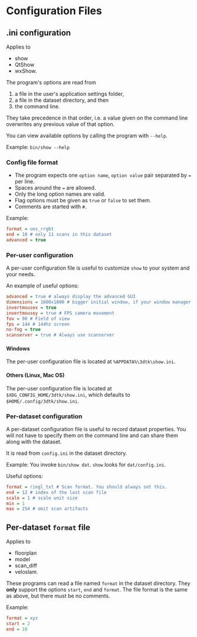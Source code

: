 # Configuration Files

## .ini configuration

Applies to

- show
- QtShow
- wxShow.

The program's options are read from

1. a file in the user's application settings folder,
2. a file in the dataset directory, and then
3. the command line.

They take precedence in that order, i.e. a value given on the command line overwrites any previous value of that option.

You can view available options by calling the program with `--help`.

Example: `bin/show --help`

### Config file format

- The program expects one `option name`, `option value` pair separated by `=` per line.
- Spaces around the `=` are allowed.
- Only the long option names are valid.
- Flag options must be given as `true` or `false` to set them.
- Comments are started with `#`.

Example:

```ini
format = uos_rrgbt
end = 10 # only 11 scans in this dataset
advanced = true
```

### Per-user configuration

A per-user configuration file is useful to customize `show` to your system and your needs.

An example of useful options:

```ini
advanced = true # always display the advanced GUI
dimensions = 1600x1000 # bigger initial window, if your window manager doesn't manage it
invertmousex = true
invertmousey = true # FPS camera movement
fov = 90 # Field of view
fps = 144 # 144hz screen
no-fog = true
scanserver = true # Always use scanserver
```

#### Windows

The per-user configuration file is located at `%APPDATA%\3dtk\show.ini`.

#### Others (Linux, Mac OS)

The per-user configuration file is located at `$XDG_CONFIG_HOME/3dtk/show.ini`, which defaults to `$HOME/.config/3dtk/show.ini`.

### Per-dataset configuration

A per-dataset configuration file is useful to record dataset properties. You will not have to specify them on the command line and can share them along with the dataset.

It is read from `config.ini` in the dataset directory.

Example: You invoke `bin/show dat`. `show` looks for `dat/config.ini`.

Useful options:

```ini
format = riegl_txt # Scan format. You should always set this.
end = 12 # index of the last scan file
scale = 1 # scale unit size
min = 1
max = 254 # omit scan artifacts
```

## Per-dataset `format` file

Applies to

- floorplan
- model
- scan_diff
- veloslam.

These programs can read a file named `format` in the dataset directory.
They **only** support the options `start`, `end` and `format`.
The file format is the same as above, but there must be no comments.

Example:

```ini
format = xyz
start = 2
end = 10
```
